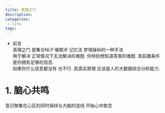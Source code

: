 ```yaml
---
title: 真理之门
description:
categories:
 - life
tags:
---
```


- 前言  
真理之门 是集合NLP 催眠术 记忆法 梦境操纵的一种手法  
用于解决 正常情况下无法解决的难题. 你特别想知道答案的难题. 其前置条件是你拥有足够的信息.  
如果你什么信息都没有 也不行. 其真实原理 应该是人的大数据综合分析能力.  


# 1. 脑心共鸣

意识聚集在心区的同时保持与大脑的连线 开始心中默念